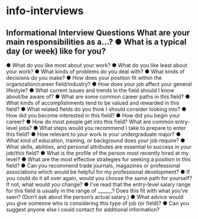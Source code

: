 # info-interviews

Informational Interview Questions
What are your main responsibilities as a...?
● What is a typical day (or week) like for you?
- 
● What do you like most about your work?
● What do you like least about your work?
● What kinds of problems do you deal with?
● What kinds of decisions do you make?
● How does your position fit within the organization/career field/industry?
● How does your job affect your general lifestyle?
● What current issues and trends in the field should I know about/be aware
of?
● What are some common career paths in this field?
● What kinds of accomplishments tend to be valued and rewarded in this
field?
● What related fields do you think I should consider looking into?
● How did you become interested in this field?
● How did you begin your career?
● How do most people get into this field? What are common entry-level jobs?
● What steps would you recommend I take to prepare to enter this field?
● How relevant to your work is your undergraduate major?
● What kind of education, training, or background does your job require?
● What skills, abilities, and personal attributes are essential to success in
your job/this field?
● What is the profile of the person most recently hired at my level?
● What are the most effective strategies for seeking a position in this field?
● Can you recommend trade journals, magazines or professional
associations which would be helpful for my professional development?
● If you could do it all over again, would you choose the same path for
yourself? If not, what would you change?
● I’ve read that the entry-level salary range for this field is usually in the range
of ______? Does this fit with what you’ve seen? (Don’t ask about the
person’s actual salary.)
● What advice would you give someone who is considering this type of job
(or field)?
● Can you suggest anyone else I could contact for additional information?
